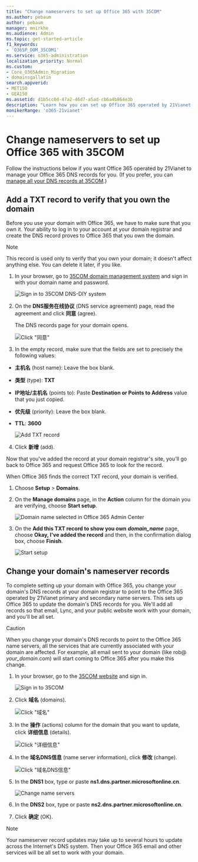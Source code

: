 ```yaml
---
title: "Change nameservers to set up Office 365 with 35COM"
ms.author: pebaum
author: pebaum
manager: mnirkhe
ms.audience: Admin
ms.topic: get-started-article
f1_keywords:
- 'O365P_DOM_35COM1'
ms.service: o365-administration
localization_priority: Normal
ms.custom:
- Core_O365Admin_Migration
- domainsgallatin
search.appverid:
- MET150
- GEA150
ms.assetid: d1b5cc0d-47a2-46d7-a5ad-cb6a4b864e3b
description: "Learn how you can set up Office 365 operated by 21Vianet to manage your DNS records, when 35COM is the DNS hosting provider."
monikerRange: 'o365-21vianet'
---
```


# Change nameservers to set up Office 365 with 35COM

Follow the instructions below if you want Office 365 operated by 21Vianet to manage your Office 365 DNS records for you. (If you prefer, you can [manage all your DNS records at 35COM](create-dns-records-at-35com.md).)
  
## Add a TXT record to verify that you own the domain
<a name="BKMK_add_a_record"> </a>

Before you use your domain with Office 365, we have to make sure that you own it. Your ability to log in to your account at your domain registrar and create the DNS record proves to Office 365 that you own the domain.
  
> [!NOTE]
> This record is used only to verify that you own your domain; it doesn't affect anything else. You can delete it later, if you like. 
  
1. In your browser, go to [35COM domain management system](https://www.dns-diy.net/home.aspx ) and sign in with your domain name and password. 
    
    ![Sign in to 35COM DNS-DIY system](../media/f40bf946-ee14-43fb-8714-278b89904ee2.png)
  
2. On the **DNS服务在线协议** (DNS service agreement) page, read the agreement and click **同意** (agree). 
    
    The DNS records page for your domain opens.
    
    ![Click "同意"](../media/d2e57676-77f8-4dff-9650-2532dbc83d47.png)
  
3. In the empty record, make sure that the fields are set to precisely the following values:
    
  - **主机名** (host name): Leave the box blank. 
    
  - **类型** (type): **TXT**
    
  - **IP地址/主机名** (points to): Paste **Destination or Points to Address** value that you just copied. 
    
  - **优先级** (priority): Leave the box blank. 
    
  - **TTL**: **3600**
    
    ![Add TXT record](../media/ef04f942-9e42-4815-96d2-931b274aa557.png)
  
4. Click **新增** (add). 
    
Now that you've added the record at your domain registrar's site, you'll go back to Office 365 and request Office 365 to look for the record.
  
When Office 365 finds the correct TXT record, your domain is verified.
  
1. Choose **Setup** \> **Domains**.
    
2. On the **Manage domains** page, in the **Action** column for the domain you are verifying, choose **Start setup**.
    
    ![Domain name selected in Office 365 Admin Center](../media/c61204f1-a025-448b-a2a1-c4d7abee7a06.png)
  
3. On the **Add this TXT record to show you own** ***domain_name*** page, choose **Okay, I've added the record** and then, in the confirmation dialog box, choose **Finish**.
    
    ![Start setup](../media/5f6578af-ae32-49e8-b283-ec2d080420da.png)
  
## Change your domain's nameserver records
<a name="BKMK_change_your_domain_s_1"> </a>

To complete setting up your domain with Office 365, you change your domain's DNS records at your domain registrar to point to the Office 365 operated by 21Vianet primary and secondary name servers. This sets up Office 365 to update the domain's DNS records for you. We'll add all records so that email, Lync, and your public website work with your domain, and you'll be all set.
  
> [!CAUTION]
> When you change your domain's DNS records to point to the Office 365 name servers, all the services that are currently associated with your domain are affected. For example, all email sent to your domain (like rob@ *your_domain*.com) will start coming to Office 365 after you make this change. 
  
1. In your browser, go to the [35COM website](https://www.35.com/login_form.php) and sign in. 
    
    ![Sign in to 35COM](../media/84d8a42c-4edd-4432-a2d6-e836f27ae523.png)
  
2. Click **域名** (domains). 
    
    ![Click "域名"](../media/a08ee508-5a64-4b11-8a6c-cd5ac8e112e6.png)
  
3. In the **操作** (actions) column for the domain that you want to update, click **详细信息** (details). 
    
    ![Click "详细信息"](../media/42c77dbf-0dd5-495d-baf4-749a39c1828e.png)
  
4. In the **域名DNS信息** (name server information), click **修改** (change). 
    
    ![Click "域名DNS信息"](../media/3bb1c778-76d7-4bf8-81f8-074231206a0a.png)
  
5. In the **DNS1** box, type or paste **ns1.dns.partner.microsoftonline.cn**. 
    
    ![Change name servers](../media/49650678-734f-46c4-ac8e-df24233017c3.png)
  
6. In the **DNS2** box, type or paste **ns2.dns.partner.microsoftonline.cn**. 
    
7. Click **确定** (OK). 
    
> [!NOTE]
> Your nameserver record updates may take up to several hours to update across the Internet's DNS system. Then your Office 365 email and other services will be all set to work with your domain. 
  

